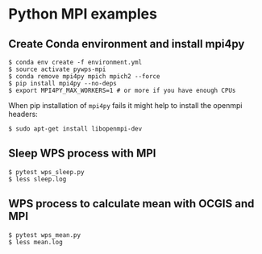 # Python MPI examples

## Create Conda environment and install mpi4py

```
$ conda env create -f environment.yml
$ source activate pywps-mpi
$ conda remove mpi4py mpich mpich2 --force
$ pip install mpi4py --no-deps
$ export MPI4PY_MAX_WORKERS=1 # or more if you have enough CPUs
```

When pip installation of `mpi4py` fails it might help to install the openmpi headers:

```
$ sudo apt-get install libopenmpi-dev
``` 

## Sleep WPS process with MPI

```
$ pytest wps_sleep.py
$ less sleep.log
```

## WPS process to calculate mean with OCGIS and MPI

```
$ pytest wps_mean.py
$ less mean.log
```
